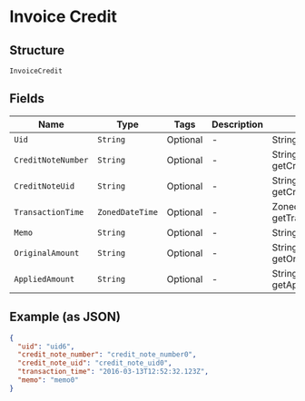 
# Invoice Credit

## Structure

`InvoiceCredit`

## Fields

| Name | Type | Tags | Description | Getter | Setter |
|  --- | --- | --- | --- | --- | --- |
| `Uid` | `String` | Optional | - | String getUid() | setUid(String uid) |
| `CreditNoteNumber` | `String` | Optional | - | String getCreditNoteNumber() | setCreditNoteNumber(String creditNoteNumber) |
| `CreditNoteUid` | `String` | Optional | - | String getCreditNoteUid() | setCreditNoteUid(String creditNoteUid) |
| `TransactionTime` | `ZonedDateTime` | Optional | - | ZonedDateTime getTransactionTime() | setTransactionTime(ZonedDateTime transactionTime) |
| `Memo` | `String` | Optional | - | String getMemo() | setMemo(String memo) |
| `OriginalAmount` | `String` | Optional | - | String getOriginalAmount() | setOriginalAmount(String originalAmount) |
| `AppliedAmount` | `String` | Optional | - | String getAppliedAmount() | setAppliedAmount(String appliedAmount) |

## Example (as JSON)

```json
{
  "uid": "uid6",
  "credit_note_number": "credit_note_number0",
  "credit_note_uid": "credit_note_uid0",
  "transaction_time": "2016-03-13T12:52:32.123Z",
  "memo": "memo0"
}
```

